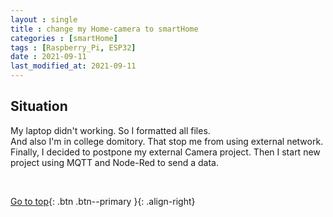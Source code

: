```yaml
---
layout : single
title : change my Home-camera to smartHome 
categories : [smartHome]
tags : [Raspberry_Pi, ESP32]
date : 2021-09-11
last_modified_at: 2021-09-11
---
```


## Situation <br>
My laptop didn't working. So I formatted all files.<br>
And also I'm in college domitory. That stop me from using external network. <br>
Finally, I decided to postpone my external Camera project. Then I start new project using MQTT and Node-Red to send a data.<br>


<br>

[Go to top](#){: .btn .btn--primary }{: .align-right}

